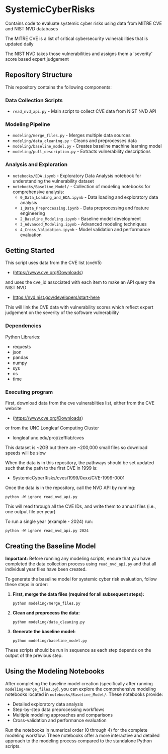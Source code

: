 # SystemicCyberRisks
Contains code to evaluate systemic cyber risks using data from MITRE CVE and NIST NVD databases     

The MITRE CVE is a list of critical cybersecurity vulnerabilities that is updated daily      

The NIST NVD takes those vulnerabilities and assigns them a 'severity' score based expert judgement

## Repository Structure

This repository contains the following components:

### Data Collection Scripts
- `read_nvd_api.py` - Main script to collect CVE data from NIST NVD API

### Modeling Pipeline
- `modeling/merge_files.py` - Merges multiple data sources
- `modeling/data_cleaning.py` - Cleans and preprocesses data
- `modeling/baseline_model.py` - Creates baseline machine learning model
- `modeling/pull_description.py` - Extracts vulnerability descriptions

### Analysis and Exploration
- `notebooks/EDA.ipynb` - Exploratory Data Analysis notebook for understanding the vulnerability dataset
- `notebooks/Baseline_Model/` - Collection of modeling notebooks for comprehensive analysis:
  - `0_Data_Loading_and_EDA.ipynb` - Data loading and exploratory data analysis
  - `1_Data_Preprocessing.ipynb` - Data preprocessing and feature engineering
  - `2_Baseline_Modeling.ipynb` - Baseline model development
  - `3_Advanced_Modeling.ipynb` - Advanced modeling techniques
  - `4_Cross_Validation.ipynb` - Model validation and performance evaluation


## Getting Started
 This script uses data from the CVE list (cveV5)   
 * (https://www.cve.org/Downloads)    
 
 and uses the cve_id associated with each item to make an API query the NIST NVD    
 
 * https://nvd.nist.gov/developers/start-here    
 
 This will link the CVE data with vulnerability scores which reflect expert judgement on the severity of the software vulnerability

### Dependencies

Python Libraries:

* requests
* json
* pandas
* numpy
* sys
* os
* time

### Executing program

First, download data from the cve vulnerabilties list, either from the CVE website   

* (https://www.cve.org/Downloads)     

or from the UNC Longleaf Computing Cluster    

* longleaf.unc.edu/proj/zefflab/cves    

This dataset is ~2GB but there are ~200,000 small files so download speeds will be slow    

When the data is in this repository, the pathways should be set updated such that the path to the first CVE in 1999 is:   

* SystemicCyberRisks/cves/1999/0xxx/CVE-1999-0001   

Once the data is in the repository, call the NVD API by running:   

```
python -W ignore read_nvd_api.py
```
This will read through all the CVE IDs, and write them to annual files (i.e., one output file per year)    

To run a single year (example - 2024) run:   

```
python -W ignore read_nvd_api.py 2024
```

## Creating the Baseline Model

**Important:** Before running any modeling scripts, ensure that you have completed the data collection process using `read_nvd_api.py` and that all individual year files have been created.

To generate the baseline model for systemic cyber risk evaluation, follow these steps in order:

1. **First, merge the data files (required for all subsequent steps):**
   ```
   python modeling/merge_files.py
   ```

2. **Clean and preprocess the data:**
   ```
   python modeling/data_cleaning.py
   ```

3. **Generate the baseline model:**
   ```
   python modeling/baseline_model.py
   ```

These scripts should be run in sequence as each step depends on the output of the previous step.

## Using the Modeling Notebooks

After completing the baseline model creation (specifically after running `modeling/merge_files.py`), you can explore the comprehensive modeling notebooks located in `notebooks/Baseline_Model/`. These notebooks provide:

- Detailed exploratory data analysis
- Step-by-step data preprocessing workflows
- Multiple modeling approaches and comparisons
- Cross-validation and performance evaluation

Run the notebooks in numerical order (0 through 4) for the complete modeling workflow. These notebooks offer a more interactive and detailed approach to the modeling process compared to the standalone Python scripts.

